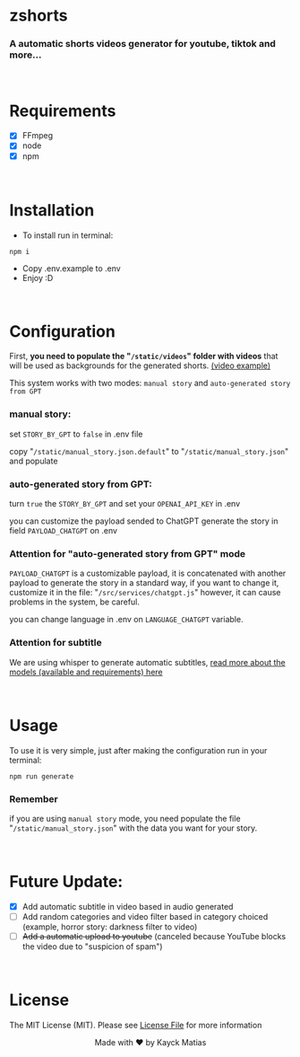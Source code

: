 # zshorts
### A automatic shorts videos generator for youtube, tiktok and more...

<br/>

# Requirements
- [x] FFmpeg
- [x] node
- [x] npm

<br/>

# Installation
- To install run in terminal:
```shell
npm i 
```
- Copy .env.example to .env
- Enjoy :D

<br/>

# Configuration
First, <b>you need to populate the "```/static/videos```" folder with videos</b> that will be used as backgrounds for the generated shorts.
[(video example)](https://www.youtube.com/watch?v=Qu1am4A4Rqs)

This system works with two modes: ```manual story``` and ```auto-generated story from GPT```

<h3>manual story:</h3> 

set ```STORY_BY_GPT``` to ```false``` in .env file

copy "```/static/manual_story.json.default```" to "```/static/manual_story.json```" and populate

<h3>auto-generated story from GPT:</h3> 

turn ```true``` the ```STORY_BY_GPT``` and set your ```OPENAI_API_KEY``` in .env

you can customize the payload sended to ChatGPT generate the story in field ```PAYLOAD_CHATGPT``` on .env

### Attention for "auto-generated story from GPT" mode
```PAYLOAD_CHATGPT``` is a customizable payload, it is concatenated with another payload to generate the story in a standard way, if you want to change it, customize it in the file: "```/src/services/chatgpt.js```" however, it can cause problems in the system, be careful.

you can change language in .env on ```LANGUAGE_CHATGPT``` variable.

### Attention for subtitle
We are using whisper to generate automatic subtitles, [read more about the models (available and requirements) here](https://github.com/openai/whisper#available-models-and-languages)

<br/>

# Usage
To use it is very simple, just after making the configuration run in your terminal:
```shell
npm run generate
```

### Remember
if you are using ```manual story``` mode, you need populate the file "```/static/manual_story.json```" with the data you want for your story.

<br/>

# Future Update:
- [x] Add automatic subtitle in video based in audio generated
- [ ] Add random categories and video filter based in category choiced (example, horror story: darkness filter to video)
- [ ] ~~Add a automatic upload to youtube~~ (canceled because YouTube blocks the video due to "suspicion of spam")

<br/>

# License

The MIT License (MIT). Please see [License File](LICENSE.md) for more information

<p align="center">Made with &hearts; by Kayck Matias</p>
